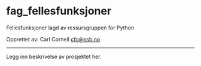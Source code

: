 # fag_fellesfunksjoner

Fellesfunksjoner lagd av ressursgruppen for Python

Opprettet av:
Carl Corneil <cfc@ssb.no>

---

Legg inn beskrivelse av prosjektet her.
